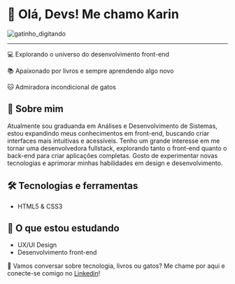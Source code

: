 <h1>👋 Olá, Devs! Me chamo Karin</h1>

![gatinho_digitando](https://github.com/user-attachments/assets/86a9f95c-e18b-40cb-aba4-5a80f7d89098)

<hr>

<p>💻 Explorando o universo do desenvolvimento front-end</p>
<p>📚 Apaixonado por livros e sempre aprendendo algo novo</p>
<p>🐱 Admiradora incondicional de gatos</p>

<h2>🚀 Sobre mim</h2>
<p>Atualmente sou graduanda em Análises e Desenvolvimento de Sistemas, estou expandindo meus conhecimentos em front-end, buscando criar interfaces mais intuitivas e acessíveis. Tenho um grande interesse em me tornar uma desenvolvedora fullstack, explorando tanto o front-end quanto o back-end para criar aplicações completas.
   Gosto de experimentar novas tecnologias e aprimorar minhas habilidades em design e desenvolvimento.</p>

<h2>🛠️ Tecnologias e ferramentas</h2>
<ul>
  <li>HTML5 & CSS3</li>
</ul>

<h2>📖 O que estou estudando</h2>
<ul>
  <li>UX/UI Design</li>
  <li>Desenvolvimento front-end</li>
</ul>

<p>💬 Vamos conversar sobre tecnologia, livros ou gatos? Me chame por aqui e conecte-se comigo no <a href="https://www.linkedin.com/in/karinpalmeus/">Linkedin</a>!</p>


